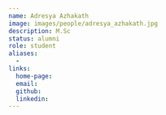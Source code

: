 ```yaml
---
name: Adresya Azhakath
image: images/people/adresya_azhakath.jpg
description: M.Sc
status: alumni
role: student
aliases:
  - 
links: 
  home-page: 
  email: 
  github: 
  linkedin: 
---
```

